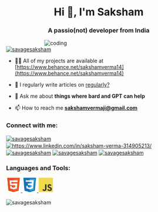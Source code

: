 <h1 align="center">Hi 👋, I'm Saksham</h1>
<h3 align="center">A passio(not) developer from India</h3>

<img align="right" alt="coding" width="400" src="https://media.giphy.com/media/bGgsc5mWoryfgKBx1u/giphy.gif">

<p align="left"> <a href="https://twitter.com/savagesaksham" target="blank"><img src="https://img.shields.io/twitter/follow/savagesaksham?logo=twitter&style=for-the-badge" alt="savagesaksham" /></a> </p>

- 👨‍💻 All of my projects are available at [https://www.behance.net/sakshamverma14](https://www.behance.net/sakshamverma14)

- 📝 I regularly write articles on [regularly?](regularly?)

- 💬 Ask me about **things where bard and GPT can help**

- 📫 How to reach me **sakshamvermaji@gmail.com**

<h3 align="left">Connect with me:</h3>
<p align="left">
<a href="https://twitter.com/savagesaksham" target="blank"><img align="center" src="https://raw.githubusercontent.com/rahuldkjain/github-profile-readme-generator/master/src/images/icons/Social/twitter.svg" alt="savagesaksham" height="30" width="40" /></a>
<a href="https://linkedin.com/in/https://www.linkedin.com/in/saksham-verma-314905213/" target="blank"><img align="center" src="https://raw.githubusercontent.com/rahuldkjain/github-profile-readme-generator/master/src/images/icons/Social/linked-in-alt.svg" alt="https://www.linkedin.com/in/saksham-verma-314905213/" height="30" width="40" /></a>
<a href="https://fb.com/savagesaksham" target="blank"><img align="center" src="https://raw.githubusercontent.com/rahuldkjain/github-profile-readme-generator/master/src/images/icons/Social/facebook.svg" alt="savagesaksham" height="30" width="40" /></a>
<a href="https://instagram.com/savagesaksham" target="blank"><img align="center" src="https://raw.githubusercontent.com/rahuldkjain/github-profile-readme-generator/master/src/images/icons/Social/instagram.svg" alt="savagesaksham" height="30" width="40" /></a>
<a href="https://www.youtube.com/c/savagesaksham" target="blank"><img align="center" src="https://raw.githubusercontent.com/rahuldkjain/github-profile-readme-generator/master/src/images/icons/Social/youtube.svg" alt="savagesaksham" height="30" width="40" /></a>
</p>

<h3 align="left">Languages and Tools:</h3>
<p align="left">
  <a href="#" target="_blank" rel="noopener noreferrer">
    <img src="https://raw.githubusercontent.com/devicons/devicon/master/icons/html5/html5-original.svg" alt="HTML5" width="40" height="40" />
  </a>
  <a href="#" target="_blank" rel="noopener noreferrer">
    <img src="https://raw.githubusercontent.com/devicons/devicon/master/icons/css3/css3-original.svg" alt="CSS3" width="40" height="40" />
  </a>
  <a href="#" target="_blank" rel="noopener noreferrer">
    <img src="https://raw.githubusercontent.com/devicons/devicon/master/icons/javascript/javascript-original.svg" alt="JavaScript" width="40" height="40" />
  </a>
  <!-- Add more icons for other technologies if needed -->
</p>


<p><img align="center" src="https://github-readme-stats.vercel.app/api/top-langs?username=savagesaksham&show_icons=true&locale=en&layout=compact" alt="savagesaksham" /></p>
